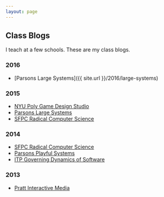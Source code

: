 ```yaml
---
layout: page
---
```

## Class Blogs

I teach at a few schools. These are my class blogs.

<!-- url: {{site.url}} -->
<!-- github.url: {{site.github.url}} -->
<!-- baseurl: {{site.baseurl}} -->
<!-- permalink: {{site.permalink}} -->
<!-- flim: {{site.flim}} -->

### 2016
* [Parsons Large Systems]({{ site.url }}/2016/large-systems)

### 2015
* [NYU Poly Game Design Studio](http://dm6153.tumblr.com/)
* [Parsons Large Systems](http://largesystems.tumblr.com/)
* [SFPC Radical Computer Science](http://nas.sr/sfpc/)

### 2014
* [SFPC Radical Computer Science](http://radicalcomputerscience.tumblr.com/)
* [Parsons Playful Systems](http://dtplayfulsystems.tumblr.com/)
* [ITP Governing Dynamics of Software](http://itplanguages.tumblr.com/)

### 2013
* [Pratt Interactive Media](http://dda320.tumblr.com/)